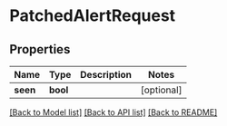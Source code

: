 # PatchedAlertRequest

## Properties
Name | Type | Description | Notes
------------ | ------------- | ------------- | -------------
**seen** | **bool** |  | [optional] 

[[Back to Model list]](../README.md#documentation-for-models) [[Back to API list]](../README.md#documentation-for-api-endpoints) [[Back to README]](../README.md)


